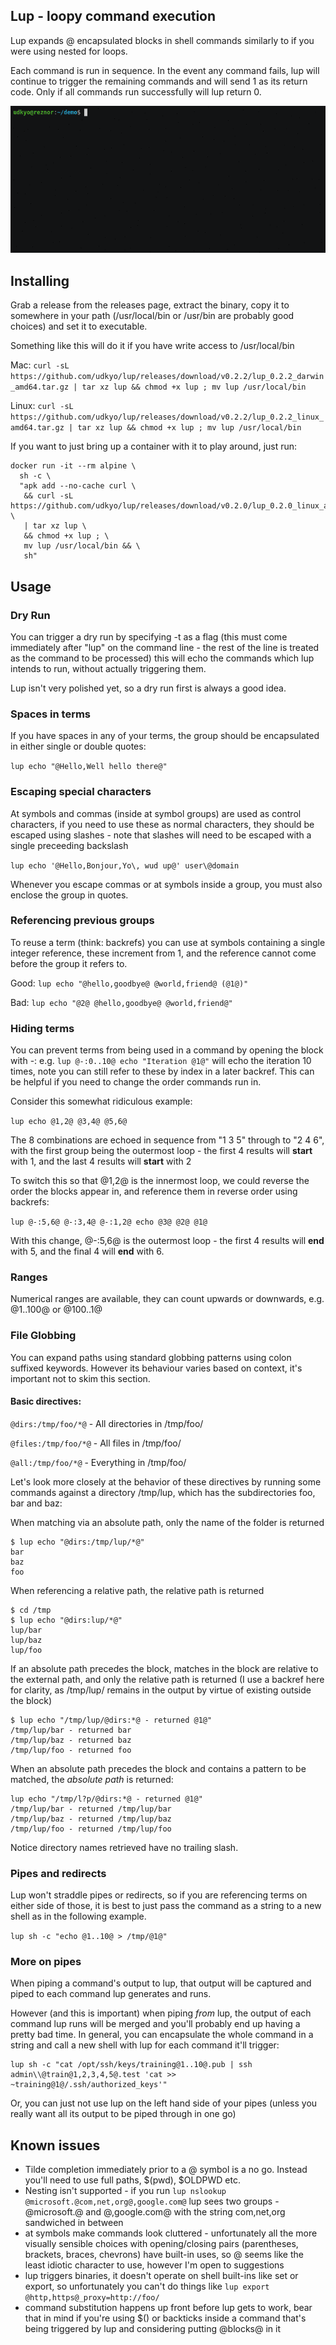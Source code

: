 ## Lup - loopy command execution

Lup expands @ encapsulated blocks in shell commands similarly to if you were using nested for loops. 

Each command is run in sequence. In the event any command fails, lup will continue to trigger the remaining commands and will send 1 as its return code. Only if all commands run successfully will lup return 0.

![Lup demo](https://raw.githubusercontent.com/udkyo/assets/master/lup2.gif)

## Installing

Grab a release from the releases page, extract the binary, copy it to somewhere in your path (/usr/local/bin or /usr/bin are probably good choices) and set it to executable.

Something like this will do it if you have write access to /usr/local/bin

Mac: `curl -sL https://github.com/udkyo/lup/releases/download/v0.2.2/lup_0.2.2_darwin_amd64.tar.gz | tar xz lup && chmod +x lup ; mv lup /usr/local/bin`

Linux: `curl -sL https://github.com/udkyo/lup/releases/download/v0.2.2/lup_0.2.2_linux_amd64.tar.gz | tar xz lup && chmod +x lup ; mv lup /usr/local/bin`

If you want to just bring up a container with it to play around, just run:

```
docker run -it --rm alpine \
  sh -c \
  "apk add --no-cache curl \
   && curl -sL https://github.com/udkyo/lup/releases/download/v0.2.0/lup_0.2.0_linux_amd64.tar.gz \
   | tar xz lup \
   && chmod +x lup ; \
   mv lup /usr/local/bin && \
   sh"
```

## Usage

### Dry Run

You can trigger a dry run by specifying -t as a flag (this must come immediately after "lup" on the command line - the rest of the line is treated as the command to be processed) this will echo the commands which lup intends to run, without actually triggering them.

Lup isn't very polished yet, so a dry run first is always a good idea.

### Spaces in terms

If you have spaces in any of your terms, the group should be encapsulated in either single or double quotes:

`lup echo "@Hello,Well hello there@"`

### Escaping special characters

At symbols and commas (inside at symbol groups) are used as control characters, if you need to use these as normal characters, they should be escaped using slashes - note that slashes will need to be escaped with a single preceeding backslash

`lup echo '@Hello,Bonjour,Yo\, wud up@' user\@domain`

Whenever you escape commas or at symbols inside a group, you must also enclose the group in quotes.

### Referencing previous groups

To reuse a term (think: backrefs) you can use at symbols containing a single integer reference, these increment from 1, and the reference cannot come before the group it refers to.

Good:
`lup echo "@hello,goodbye@ @world,friend@ (@1@)"`

Bad:
`lup echo "@2@ @hello,goodbye@ @world,friend@"`

### Hiding terms

You can prevent terms from being used in a command by opening the block with -: e.g. `lup @-:0..10@ echo "Iteration @1@"` will echo the iteration 10 times, note you can still refer to these by index in a later backref. This can be helpful if you need to change the order commands run in.

Consider this somewhat ridiculous example:

`lup echo @1,2@ @3,4@ @5,6@`

The 8 combinations are echoed in sequence from "1 3 5" through to "2 4 6", with the first group being the outermost loop - the first 4 results will **start** with 1, and the last 4 results will **start** with 2

To switch this so that @1,2@ is the innermost loop, we could reverse the order the blocks appear in, and reference them in reverse order using backrefs:

`lup @-:5,6@ @-:3,4@ @-:1,2@ echo @3@ @2@ @1@`

With this change, @-:5,6@ is the outermost loop - the first 4 results will **end** with 5, and the final 4 will **end** with 6.

### Ranges

Numerical ranges are available, they can count upwards or downwards, e.g. @1..100@ or @100..1@

### File Globbing

You can expand paths using standard globbing patterns using colon suffixed keywords. However its behaviour varies based on context, it's important not to skim this section.

#### Basic directives:

`@dirs:/tmp/foo/*@` - All directories in /tmp/foo/

`@files:/tmp/foo/*@` - All files in /tmp/foo/

`@all:/tmp/foo/*@` - Everything in /tmp/foo/

Let's look more closely at the behavior of these directives by running some commands against a directory /tmp/lup, which has the subdirectories foo, bar and baz:

When matching via an absolute path, only the name of the folder is returned
```
$ lup echo "@dirs:/tmp/lup/*@"
bar
baz
foo
```

When referencing a relative path, the relative path is returned
```
$ cd /tmp
$ lup echo "@dirs:lup/*@"
lup/bar
lup/baz
lup/foo
```

If an absolute path precedes the block, matches in the block are relative to the external path, and only the relative path is returned (I use a backref here for clarity, as /tmp/lup/ remains in the output by virtue of existing outside the block)
```
$ lup echo "/tmp/lup/@dirs:*@ - returned @1@"
/tmp/lup/bar - returned bar
/tmp/lup/baz - returned baz
/tmp/lup/foo - returned foo
```

When an absolute path precedes the block and contains a pattern to be matched, the *absolute path* is returned:
```
lup echo "/tmp/l?p/@dirs:*@ - returned @1@"
/tmp/lup/bar - returned /tmp/lup/bar
/tmp/lup/baz - returned /tmp/lup/baz
/tmp/lup/foo - returned /tmp/lup/foo
```
Notice directory names retrieved have no trailing slash.

### Pipes and redirects

Lup won't straddle pipes or redirects, so if you are referencing terms on either side of those, it is best to just pass the command as a string to a new shell as in the following example. 

`lup sh -c "echo @1..10@ > /tmp/@1@"`

### More on pipes

When piping a command's output to lup, that output will be captured and piped to each command lup generates and runs.

However (and this is important) when piping *from* lup, the output of each command lup runs will be merged and you'll probably end up having a pretty bad time. In general, you can encapsulate the whole command in a string and call a new shell with lup for each command it'll trigger:

```
lup sh -c "cat /opt/ssh/keys/training@1..10@.pub | ssh admin\\@train@1,2,3,4,5@.test 'cat >> ~training@1@/.ssh/authorized_keys'"
```

Or, you can just not use lup on the left hand side of your pipes (unless you really want all its output to be piped through in one go)

## Known issues

- Tilde completion immediately prior to a @ symbol is a no go. Instead you'll need to use full paths, $(pwd), $OLDPWD etc.
- Nesting isn't supported - if you run `lup nslookup @microsoft.@com,net,org@,google.com@` lup sees two groups - @microsoft.@ and @,google.com@ with the string com,net,org sandwiched in between
- at symbols make commands look cluttered - unfortunately all the more visually sensible choices with opening/closing pairs (parentheses, brackets, braces, chevrons) have built-in uses, so @ seems like the least idiotic character to use, however I'm open to suggestions
- lup triggers binaries, it doesn't operate on shell built-ins like set or export, so unfortunately you can't do things like `lup export @http,https@_proxy=http://foo/`
- command substitution happens up front before lup gets to work, bear that in mind if you're using $() or backticks inside a command that's being triggered by lup and considering putting @blocks@ in it
